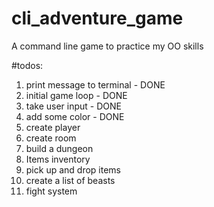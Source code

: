 # cli_adventure_game
A command line game to practice my OO skills


#todos:
1. print message to terminal - DONE
2. initial game loop         - DONE
3. take user input           - DONE
4. add some color            - DONE
5. create player
6. create room
7. build a dungeon
8. Items inventory
9. pick up and drop items
10. create a list of beasts
11. fight system

